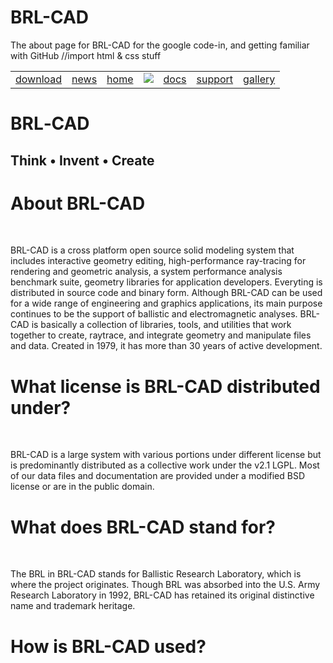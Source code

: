# BRL-CAD
The about page for BRL-CAD for the google code-in, and getting familiar with GitHub
//import html & css stuff

<!DOCTYPE html>
<html lang="en">
  <head>
    <title>BRL-CAD: About</title>
    <link rel="stylesheet" type="text/css" href="style.css" />
      
    
    
  </head>  
  <body>
    <div class="header" id="header">
      <table class="menutable">
        <tr>
          <td valign="top" class="menu">
            <div ><a href="https://sourceforge.net/projects/brlcad/files/" class="menu">download</a></div>
          </td>
          <td valign="top" class="menu">
            <div ><a href="https://www.facebook.com/BRL-CAD-387112738872/" class="menu">news</a></div>
          </td>
          <td valign="top" class="menu">
            <div ><a href="https://en.wikipedia.org/wiki/BRL-CAD" class="menu">home</a></div>
          </td>
          <td valign="top" class="logomenu">
            <img onclick="menu_home()" src="img/logo_color.png" class="logo">
          </td>
          <td valign="top" class="menu">
            <div ><a href="/wiki/" class="menu">docs</a></div>
          </td>
          <td valign="top" class="menu">
            <div onclick="menu_support()onclick="menu_docs()""><a href="https://sourceforge.net/projects/brlcad/support" class="menu">support</a></div>
          </td>
          <td valign="top" class="menu">
            <div ><a href="/gallery/" class="menu">gallery</a></div>
            <!-- onclick="menu_gallery()" -->
          </td>
        </tr>
      </table>
    </div>
      <div class="wrapper-color">
        <div class="wrapper-main">
          <h1 class="main-h1"><span class="brl">BRL</span><span class="dash">&#8209;</span><span class="cad">CAD</span></h1>
          <h2 class="byline">Think&nbsp;•&nbsp;Invent&nbsp;•&nbsp;Create</h2>
          <!-- <h2 class="ossm">Open&nbsp;Source&nbsp;Solid&nbsp;Modeling</h2> -->
        </div>
    </div>
        
  
  <h1>
    About BRL-CAD
  </h1>
    <br>
  <p>
    BRL-CAD is a cross platform open source solid modeling system that includes interactive geometry editing, high-performance ray-tracing for rendering and geometric analysis, a system performance analysis benchmark suite, geometry libraries for application developers. Everyting is distributed in source code and binary form. Although BRL-CAD can be used for a wide range of engineering and graphics applications, its main purpose continues to be the support of ballistic and electromagnetic analyses. BRL-CAD is basically a collection of libraries, tools, and utilities that work together to create, raytrace, and integrate geometry and manipulate files and data. Created in 1979, it has more than 30 years of active development.
  </p>
  
  <h1>
  What license is BRL-CAD distributed under?
  </h1>
    <br>
  <p>
  BRL-CAD is a large system with various portions under different license but is predominantly distributed as a collective work under the v2.1 LGPL. Most of our data files and documentation are provided under a modified BSD license or are in the public domain. 
  </p>
  <h1>
  What does BRL-CAD stand for?
  </h1>
    <br>
  <p>
  The BRL in BRL-CAD stands for Ballistic Research Laboratory, which is where the project originates. Though BRL was absorbed into the U.S. Army Research Laboratory in 1992, BRL-CAD has retained its original distinctive name and trademark heritage.
  </p>
  <h1>
  How is BRL-CAD used?
  </h1>
    <br>
  </body>
  
